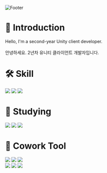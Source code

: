  <div align="left">

 
  ![Footer](https://capsule-render.vercel.app/api?type=waving&color=Black&height=200&section=footer&text=JaeSeopKim&fontColor=FFFFFF&animation=twinkling&fontAlignY=80&fontAlign=26&desc=ClientProgramer&descAlign=57&descAlignY=89&descSize=15)
  
  # 👋 Introduction
  Hello, I'm a second-year Unity client developer.    <br/>
  <br/>
  안녕하세요. 2년차 유니티 클라이언트 개발자입니다. <br/>
  
  
 # 🛠 Skill
 
   <img src="https://img.shields.io/badge/Unity-000000?style=for-the-badge&logo=Unity&logoColor=white">    
   <img src="https://img.shields.io/badge/C%23-239120?style=for-the-badge&logo=C Sharp&logoColor=white">   
  <img src="https://img.shields.io/badge/Type Script-3178C6?style=for-the-badge&logo=TypeScript&logoColor=white">
  
  # 📖 Studying
   <img src="https://img.shields.io/badge/Graphics-000000?style=for-the-badge">
   <img src="https://img.shields.io/badge/Unreal Engine-0E1128?style=for-the-badge&logo=UnrealEngine&logoColor=white">
   <img src="https://img.shields.io/badge/C++-00599C?style=for-the-badge&logo=C++&logoColor=white">
  
  
  # 🤝 Cowork Tool
   <img src="https://img.shields.io/badge/Notion-000000?style=for-the-badge&logo=Notion&logoColor=white">
   <img src="https://img.shields.io/badge/Trello-0052CC?style=for-the-badge&logo=Trello&logoColor=white">
   <img src="https://img.shields.io/badge/Slack-4A154B?style=for-the-badge&logo=Slack&logoColor=white">
  
  <br/>
  
   <img src="https://img.shields.io/badge/Git-F05032?style=for-the-badge&logo=Git&logoColor=white">
   <img src="https://img.shields.io/badge/Sourcetree-0052CC?style=for-the-badge&logo=Sourcetree&logoColor=white">
   <img src="https://img.shields.io/badge/GitHub-181717?style=for-the-badge&logo=GitHub&logoColor=white">
  
  #
  
 </div>
